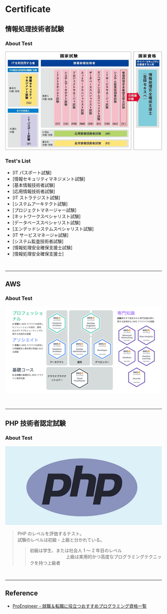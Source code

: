 # Certificate

## 情報処理技術者試験

### About Test

<p>
<img src="column_image6036_2.jpg">
</p>

### Test's List

- [IT パスポート試験]
- [情報セキュリティマネジメント試験]
- [基本情報技術者試験]
- [応用情報技術者試験]
- [IT ストラテジスト試験]
- [システムアーキテクト試験]
- [プロジェクトマネージャー試験]
- [ネットワークスペシャリスト試験]
- [データベーススペシャリスト試験]
- [エンデッドシステムスペシャリスト試験]
- [IT サービスマネージャ試験]
- [システム監査技術者試験]
- [情報処理安全確保支援士試験]
- [情報処理安全確保支援士]

<br>

---

## AWS

### About Test

<p>
<img src="./column_image6036_7.png">
</p>

<br>

---

## PHP 技術者認定試験

### About Test

<p>
<img src="./column_image6036_4.jpg">
</p>

> PHP のレベルを評価するテスト。　　　  
> 試験のレベルは初級・上級と分かれている。
>
> > 初級は学生、または社会人 1 ～ 2 年目のレベル 　　　　　　　　
> > 上級は実用的かつ高度なプログラミングテクニックを持つ上級者

<br>

---

## Reference

- [ProEngineer - 就職＆転職に役立つおすすめプログラミング資格一覧](https://proengineer.internous.co.jp/content/columnfeature/4550)

